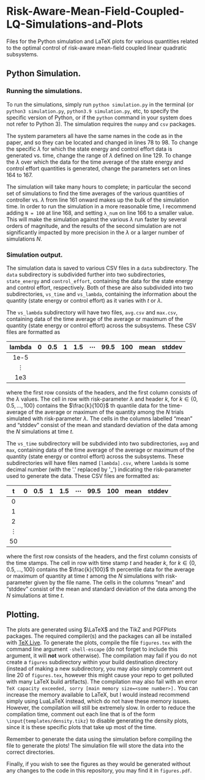 # Risk-Aware-Mean-Field-Coupled-LQ-Simulations-and-Plots
Files for the Python simulation and LaTeX plots for various quantities related to the optimal control of risk-aware mean-field coupled linear quadratic subsystems.

## Python Simulation.

### Running the simulations.

To run the simulations, simply run `python simulation.py` in the terminal (or `python3 simulation.py`, `python3.9 simulation.py`, etc, to specify the specific version of Python, or if the `python` command in your system does not refer to Python 3). The simulation requires the `numpy` and `csv` packages.

The system parameters all have the same names in the code as in the paper, and so they can be located and changed in lines 78 to 98. To change the specific $\lambda$ for which the state energy and control effort data is generated vs. time, change the range of $\lambda$ defined on line 129. To change the $\lambda$ over which the data for the time average of the state energy and control effort quantities is generated, change the parameters set on lines 164 to 167.

The simulation will take many hours to complete; in particular the second set of simulations to find the time averages of the various quantities of controller vs. $\lambda$ from line 161 onward makes up the bulk of the simulation time. In order to run the simulation in a more reasonable time, I recommend adding `N = 100` at line 168, and setting `λ_num` on line 166 to a smaller value. This will make the simulation against the various $\lambda$ run faster by several orders of magnitude, and the results of the second simulation are not significantly impacted by more precision in the $\lambda$ or a larger number of simulations $N$.

### Simulation output.

The simulation data is saved to various CSV files in a `data` subdirectory. The `data` subdirectory is subdivided further into two subdirectories, `state_energy` and `control_effort`, containing the data for the state energy and control effort, respectively. Both of these are also subdivided into two subdirectories, `vs_time` and `vs_lambda`, containing the information about the quantity (state energy or control effort) as it varies with $t$ or $\lambda$.

The `vs_lambda` subdirectory will have two files, `avg.csv` and `max.csv`, containing data of the time average of the average or maximum of the quantity (state energy or control effort) across the subsystems. These CSV files are formatted as

| lambda  | 0 | 0.5 | 1 | 1.5 | ⋯   | 99.5 | 100 | mean | stddev |
|:-------:|---|-----|---|-----|-----|------|-----|------|--------|
| 1e-5    |   |     |   |     |     |      |     |      |        |
| ⋮       |   |     |   |     |     |      |     |      |        |
| 1e3     |   |     |   |     |     |      |     |      |        |

where the first row consists of the headers, and the first column consists of the $\lambda$ values. The cell in row with risk-parameter $\lambda$ and header $k$, for $k \in \{0, 0.5, ..., 100\}$ contains the $\frac{k}{100}$ th quantile data for the time-average of the average or maximum of the quantity among the $N$ trials simulated with risk-parameter $\lambda$. The cells in the columns labelled “mean” and “stddev" consist of the mean and standard deviation of the data among the $N$ simulations at time $t$.

The `vs_time` subdirectory will be subdivided into two subdirectories, `avg` and `max`, containing data of the time average of the average or maximum of the quantity (state energy or control effort) across the subsystems. These subdirectories will have files named `[lambda].csv`, where `lambda` is some decimal number (with the '.' replaced by '_') indicating the risk-parameter used to generate the data. These CSV files are formatted as:

| t  | 0 | 0.5 | 1 | 1.5 | ⋯   | 99.5 | 100 | mean | stddev |
|:--:|---|-----|---|-----|-----|------|-----|------|--------|
| 0  |   |     |   |     |     |      |     |      |        |
| 1  |   |     |   |     |     |      |     |      |        |
| 2  |   |     |   |     |     |      |     |      |        |
| ⋮  |   |     |   |     |     |      |     |      |        |
| 50 |   |     |   |     |     |      |     |      |        |

where the first row consists of the headers, and the first column consists of the time stamps. The cell in row with time stamp $t$ and header $k$, for $k \in \{0, 0.5, ..., 100\}$ contains the $\frac{k}{100}$ th percentile data for the average or maximum of quantity at time $t$ among the $N$ simulations with risk-parameter given by the file name. The cells in the columns “mean” and “stddev" consist of the mean and standard deviation of the data among the $N$ simulations at time $t$.

## Plotting.

The plots are generated using $\LaTeX$ and the TikZ and PGFPlots packages. The required compiler(s) and the packages can all be installed with [TeX Live](https://www.tug.org/texlive/). To generate the plots, compile the file `figures.tex` with the command line argument `-shell-escape` (do not forget to include this argument, it will **not** work otherwise). The compilation may fail if you do not create a `figures` subdirectory within your build destination directory (instead of making a new subdirectory, you may also simply comment out line 20 of `figures.tex`, however this might cause your repo to get polluted with many LaTeX build artifacts). The compilation may also fail with an error `TeX capacity exceeded, sorry [main memory size=<some number>].` You can increase the memory available to LaTeX, but I would instead recommend simply using LuaLaTeX instead, which do not have these memory issues. However, the compilation will still be extremely slow. In order to reduce the compilation time, comment out each line that is of the form `\input{templates/density.tikz}` to disable generating the density plots, since it is these specific plots that take up most of the time.

Remember to generate the data using the simulation before compiling the file to generate the plots! The simulation file will store the data into the correct directories.

Finally, if you wish to see the figures as they would be generated without any changes to the code in this repository, you may find it in `figures.pdf`.